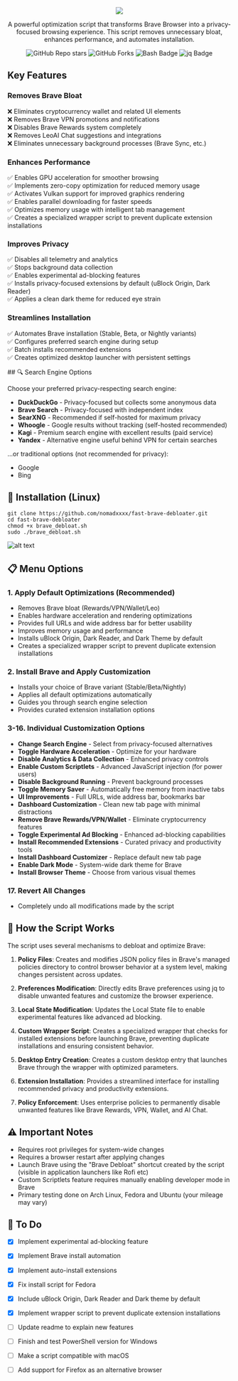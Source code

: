 
<p align="center">
  <img src="https://github.com/nomadxxxx/fast-brave-debloater/blob/main/assets/FastBraveDebloat_logo_small.png?raw=true" />
</p>
<p align="center">
A powerful optimization script that transforms Brave Browser into a privacy-focused browsing experience. This script removes unnecessary bloat, enhances performance, and automates installation.
</p>
<p align="center">
  <img src="https://img.shields.io/github/stars/nomadxxxx/fast-brave-debloater?style=flat-square&color=ff7a18" alt="GitHub Repo stars">
  <img src="https://img.shields.io/github/forks/nomadxxxx/fast-brave-debloater?style=flat-square&color=ff7a18" alt="GitHub Forks">
  <img src="https://img.shields.io/badge/-Bash-ff7a18?style=flat-square&logo=gnu-bash&logoColor=white" alt="Bash Badge">
  <img src="https://img.shields.io/badge/-jq-ff7a18?style=flat-square&logo=jq&logoColor=white" alt="jq Badge">
</p>

## Key Features
### Removes Brave Bloat
❌ Eliminates cryptocurrency wallet and related UI elements  
❌ Removes Brave VPN promotions and notifications  
❌ Disables Brave Rewards system completely  
❌ Removes LeoAI Chat suggestions and integrations  
❌ Eliminates unnecessary background processes (Brave Sync, etc.)  

### Enhances Performance
✅ Enables GPU acceleration for smoother browsing  
✅ Implements zero-copy optimization for reduced memory usage  
✅ Activates Vulkan support for improved graphics rendering  
✅ Enables parallel downloading for faster speeds  
✅ Optimizes memory usage with intelligent tab management  
✅ Creates a specialized wrapper script to prevent duplicate extension installations  

### Improves Privacy
✅ Disables all telemetry and analytics  
✅ Stops background data collection  
✅ Enables experimental ad-blocking features  
✅ Installs privacy-focused extensions by default (uBlock Origin, Dark Reader)  
✅ Applies a clean dark theme for reduced eye strain  

### Streamlines Installation
✅ Automates Brave installation (Stable, Beta, or Nightly variants)  
✅ Configures preferred search engine during setup  
✅ Batch installs recommended extensions  
✅ Creates optimized desktop launcher with persistent settings  
</p>
## 🔍 Search Engine Options

Choose your preferred privacy-respecting search engine:

- **DuckDuckGo** - Privacy-focused but collects some anonymous data
- **Brave Search** - Privacy-focused with independent index
- **SearXNG** - Recommended if self-hosted for maximum privacy
- **Whoogle** - Google results without tracking (self-hosted recommended)
- **Kagi** - Premium search engine with excellent results (paid service)
- **Yandex** - Alternative engine useful behind VPN for certain searches

...or traditional options (not recommended for privacy):
- Google
- Bing

## 🔧 Installation (Linux)
```
git clone https://github.com/nomadxxxx/fast-brave-debloater.git
cd fast-brave-debloater
chmod +x brave_debloat.sh
sudo ./brave_debloat.sh
```
![alt text](https://github.com/nomadxxxx/fast-brave-debloater/blob/main/screenshot.png) 

## 📋 Menu Options

### 1. Apply Default Optimizations (Recommended)
- Removes Brave bloat (Rewards/VPN/Wallet/Leo)
- Enables hardware acceleration and rendering optimizations
- Provides full URLs and wide address bar for better usability
- Improves memory usage and performance
- Installs uBlock Origin, Dark Reader, and Dark Theme by default
- Creates a specialized wrapper script to prevent duplicate extension installations

### 2. Install Brave and Apply Customization
- Installs your choice of Brave variant (Stable/Beta/Nightly)
- Applies all default optimizations automatically
- Guides you through search engine selection
- Provides curated extension installation options

### 3-16. Individual Customization Options
- **Change Search Engine** - Select from privacy-focused alternatives
- **Toggle Hardware Acceleration** - Optimize for your hardware
- **Disable Analytics & Data Collection** - Enhanced privacy controls
- **Enable Custom Scriptlets** - Advanced JavaScript injection (for power users)
- **Disable Background Running** - Prevent background processes
- **Toggle Memory Saver** - Automatically free memory from inactive tabs
- **UI Improvements** - Full URLs, wide address bar, bookmarks bar
- **Dashboard Customization** - Clean new tab page with minimal distractions
- **Remove Brave Rewards/VPN/Wallet** - Eliminate cryptocurrency features
- **Toggle Experimental Ad Blocking** - Enhanced ad-blocking capabilities
- **Install Recommended Extensions** - Curated privacy and productivity tools
- **Install Dashboard Customizer** - Replace default new tab page
- **Enable Dark Mode** - System-wide dark theme for Brave
- **Install Browser Theme** - Choose from various visual themes

### 17. Revert All Changes
- Completely undo all modifications made by the script

## 🔄 How the Script Works

The script uses several mechanisms to debloat and optimize Brave:

1. **Policy Files**: Creates and modifies JSON policy files in Brave's managed policies directory to control browser behavior at a system level, making changes persistent across updates.

2. **Preferences Modification**: Directly edits Brave preferences using jq to disable unwanted features and customize the browser experience.

3. **Local State Modification**: Updates the Local State file to enable experimental features like advanced ad blocking.

4. **Custom Wrapper Script**: Creates a specialized wrapper that checks for installed extensions before launching Brave, preventing duplicate installations and ensuring consistent behavior.

5. **Desktop Entry Creation**: Creates a custom desktop entry that launches Brave through the wrapper with optimized parameters.

6. **Extension Installation**: Provides a streamlined interface for installing recommended privacy and productivity extensions.

7. **Policy Enforcement**: Uses enterprise policies to permanently disable unwanted features like Brave Rewards, VPN, Wallet, and AI Chat.

## ⚠️ Important Notes

- Requires root privileges for system-wide changes
- Requires a browser restart after applying changes
- Launch Brave using the "Brave Debloat" shortcut created by the script (visible in application launchers like Rofi etc)
- Custom Scriptlets feature requires manually enabling developer mode in Brave
- Primary testing done on Arch Linux, Fedora and Ubuntu (your mileage may vary)

## 📝 To Do

- [x] Implement experimental ad-blocking feature
- [x] Implement Brave install automation
- [x] Implement auto-install extensions
- [x] Fix install script for Fedora
- [x] Include uBlock Origin, Dark Reader and Dark theme by default
- [x] Implement wrapper script to prevent duplicate extension installations
- [ ] Update readme to explain new features
- [ ] Finish and test PowerShell version for Windows
- [ ] Make a script compatible with macOS
- [ ] Add support for Firefox as an alternative browser

